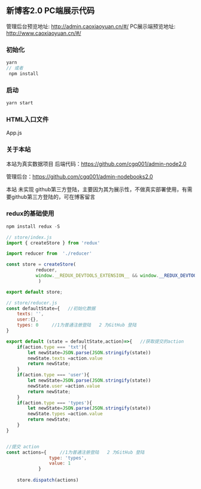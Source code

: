 ##  新博客2.0 PC端展示代码

管理后台预览地址: http://admin.caoxiaoyuan.cn/#/
PC展示端预览地址: http://www.caoxiaoyuan.cn/#/

### 初始化
```javascript
yarn 
// 或者
 npm install 
```
###  启动
```javascript
yarn start
```
### HTML入口文件
App.js

### 关于本站
本站为真实数据项目
后端代码：https://github.com/cgq001/admin-node2.0

管理后台：https://github.com/cgq001/admin-nodebooks2.0


本站 未实现 github第三方登陆，主要因为其为展示性，不做真实部署使用，有需要github第三方登陆的，可在博客留言

###  redux的基础使用
```javascript
npm install redux -S

// store/index.js
import { createStore } from 'redux'

import reducer from  './reducer'

const store = createStore(
           reducer,
           window.__REDUX_DEVTOOLS_EXTENSION__ && window.__REDUX_DEVTOOLS_EXTENSION__()
            )

export default store;

// store/reducer.js
const defaultState={   //初始化数据
    texts: '',
    user:{},
    types: 0     //1为普通注册登陆   2 为GitHub 登陆
}

export default (state = defaultState,action)=>{   //获取提交的action
    if(action.type === 'txt'){
        let newState=JSON.parse(JSON.stringify(state))
        newState.texts =action.value
        return newState;
    }
    if(action.type === 'user'){
        let newState=JSON.parse(JSON.stringify(state))
        newState.user =action.value
        return newState;
    }
    if(action.type === 'types'){
        let newState=JSON.parse(JSON.stringify(state))
        newState.types =action.value
        return newState;
    }
}


//提交 action
const actions={     //1为普通注册登陆   2 为GitHub 登陆
                type: 'types',
                value: 1
            }
                          
    store.dispatch(actions)

```